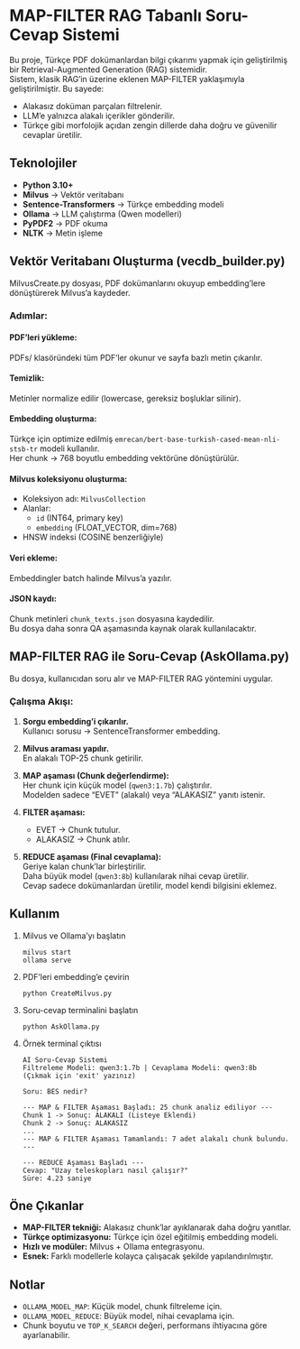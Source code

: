# MAP-FILTER RAG Tabanlı Soru-Cevap Sistemi

Bu proje, Türkçe PDF dokümanlardan bilgi çıkarımı yapmak için geliştirilmiş bir Retrieval-Augmented Generation (RAG) sistemidir.  
Sistem, klasik RAG’in üzerine eklenen MAP-FILTER yaklaşımıyla geliştirilmiştir. Bu sayede:

- Alakasız doküman parçaları filtrelenir.
- LLM’e yalnızca alakalı içerikler gönderilir.
- Türkçe gibi morfolojik açıdan zengin dillerde daha doğru ve güvenilir cevaplar üretilir.

## Teknolojiler

- **Python 3.10+**
- **Milvus** → Vektör veritabanı
- **Sentence-Transformers** → Türkçe embedding modeli
- **Ollama** → LLM çalıştırma (Qwen modelleri)
- **PyPDF2** → PDF okuma
- **NLTK** → Metin işleme


## Vektör Veritabanı Oluşturma (vecdb_builder.py)

MilvusCreate.py dosyası, PDF dokümanlarını okuyup embedding’lere dönüştürerek Milvus’a kaydeder.

### Adımlar:

#### PDF’leri yükleme:
PDFs/ klasöründeki tüm PDF’ler okunur ve sayfa bazlı metin çıkarılır.

#### Temizlik:
Metinler normalize edilir (lowercase, gereksiz boşluklar silinir).

#### Embedding oluşturma:
Türkçe için optimize edilmiş `emrecan/bert-base-turkish-cased-mean-nli-stsb-tr` modeli kullanılır.  
Her chunk → 768 boyutlu embedding vektörüne dönüştürülür.

#### Milvus koleksiyonu oluşturma:

- Koleksiyon adı: `MilvusCollection`
- Alanlar:
  - `id` (INT64, primary key)
  - `embedding` (FLOAT_VECTOR, dim=768)
- HNSW indeksi (COSINE benzerliğiyle)

#### Veri ekleme:
Embeddingler batch halinde Milvus’a yazılır.

#### JSON kaydı:
Chunk metinleri `chunk_texts.json` dosyasına kaydedilir.  
Bu dosya daha sonra QA aşamasında kaynak olarak kullanılacaktır.

## MAP-FILTER RAG ile Soru-Cevap (AskOllama.py)

Bu dosya, kullanıcıdan soru alır ve MAP-FILTER RAG yöntemini uygular.

### Çalışma Akışı:

1. **Sorgu embedding’i çıkarılır.**  
   Kullanıcı sorusu → SentenceTransformer embedding.

2. **Milvus araması yapılır.**  
   En alakalı TOP-25 chunk getirilir.

3. **MAP aşaması (Chunk değerlendirme):**  
   Her chunk için küçük model (`qwen3:1.7b`) çalıştırılır.  
   Modelden sadece “EVET” (alakalı) veya “ALAKASIZ” yanıtı istenir.

4. **FILTER aşaması:**  
   - EVET → Chunk tutulur.  
   - ALAKASIZ → Chunk atılır.

5. **REDUCE aşaması (Final cevaplama):**  
   Geriye kalan chunk’lar birleştirilir.  
   Daha büyük model (`qwen3:8b`) kullanılarak nihai cevap üretilir.  
   Cevap sadece dokümanlardan üretilir, model kendi bilgisini eklemez.

## Kullanım

1. Milvus ve Ollama’yı başlatın  
   ```
   milvus start
   ollama serve
   ```

2. PDF’leri embedding’e çevirin  
   ```
   python CreateMilvus.py
   ```

3. Soru-cevap terminalini başlatın  
   ```
   python AskOllama.py
   ```

4. Örnek terminal çıktısı  
   ```
   AI Soru-Cevap Sistemi
   Filtreleme Modeli: qwen3:1.7b | Cevaplama Modeli: qwen3:8b
   (Çıkmak için 'exit' yazınız)

   Soru: BES nedir?

   --- MAP & FILTER Aşaması Başladı: 25 chunk analiz ediliyor ---
   Chunk 1 -> Sonuç: ALAKALI (Listeye Eklendi)
   Chunk 2 -> Sonuç: ALAKASIZ
   ...
   --- MAP & FILTER Aşaması Tamamlandı: 7 adet alakalı chunk bulundu. ---

   --- REDUCE Aşaması Başladı ---
   Cevap: "Uzay teleskopları nasıl çalışır?"
   Süre: 4.23 saniye
   ```

## Öne Çıkanlar

- **MAP-FILTER tekniği:** Alakasız chunk’lar ayıklanarak daha doğru yanıtlar.
- **Türkçe optimizasyonu:** Türkçe için özel eğitilmiş embedding modeli.
- **Hızlı ve modüler:** Milvus + Ollama entegrasyonu.
- **Esnek:** Farklı modellerle kolayca çalışacak şekilde yapılandırılmıştır.

## Notlar

- `OLLAMA_MODEL_MAP`: Küçük model, chunk filtreleme için.
- `OLLAMA_MODEL_REDUCE`: Büyük model, nihai cevaplama için.
- Chunk boyutu ve `TOP_K_SEARCH` değeri, performans ihtiyacına göre ayarlanabilir.
